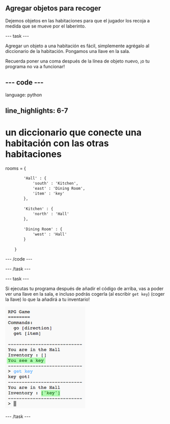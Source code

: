 ## Agregar objetos para recoger

Dejemos objetos en las habitaciones para que el jugador los recoja a medida que se mueve por el laberinto.

\--- task \---

Agregar un objeto a una habitación es fácil, simplemente agrégalo al diccionario de la habitación. Pongamos una llave en la sala.

Recuerda poner una coma después de la línea de objeto nuevo, ¡o tu programa no va a funcionar!

## \--- code \---

language: python

## line_highlights: 6-7

# un diccionario que conecte una habitación con las otras habitaciones

rooms = {

            'Hall' : {
                'south' : 'Kitchen',
                'east' : 'Dining Room',
                'item' : 'key'
            },
    
            'Kitchen' : {
                'north' : 'Hall'
            },
    
            'Dining Room' : {
                'west' : 'Hall'
            }
    
        }
    

\--- /code \---

\--- /task \---

\--- task \---

Si ejecutas tu programa después de añadir el código de arriba, vas a poder ver una llave en la sala, e incluso podrás cogerla (al escribir `get key`) (coger la llave) lo que la añadirá a tu inventario!

![captura de pantalla](images/rpg-key-test.png)

\--- /task \---